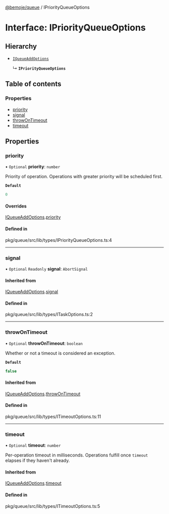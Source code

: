 [@bemoje/queue](https://github.com/bemoje/tsmono/blob/main/pkg/queue/docs/md/index.md) / IPriorityQueueOptions

# Interface: IPriorityQueueOptions

## Hierarchy

- [`IQueueAddOptions`](https://github.com/bemoje/tsmono/blob/main/pkg/queue/docs/md/interfaces/IQueueAddOptions.md)

  ↳ **`IPriorityQueueOptions`**

## Table of contents

### Properties

- [priority](https://github.com/bemoje/tsmono/blob/main/pkg/queue/docs/md/interfaces/IPriorityQueueOptions.md#priority)
- [signal](https://github.com/bemoje/tsmono/blob/main/pkg/queue/docs/md/interfaces/IPriorityQueueOptions.md#signal)
- [throwOnTimeout](https://github.com/bemoje/tsmono/blob/main/pkg/queue/docs/md/interfaces/IPriorityQueueOptions.md#throwontimeout)
- [timeout](https://github.com/bemoje/tsmono/blob/main/pkg/queue/docs/md/interfaces/IPriorityQueueOptions.md#timeout)

## Properties

### priority

• `Optional` **priority**: `number`

Priority of operation. Operations with greater priority will be scheduled first.

**`Default`**

```ts
0
```

#### Overrides

[IQueueAddOptions](https://github.com/bemoje/tsmono/blob/main/pkg/queue/docs/md/interfaces/IQueueAddOptions.md).[priority](https://github.com/bemoje/tsmono/blob/main/pkg/queue/docs/md/interfaces/IQueueAddOptions.md#priority)

#### Defined in

pkg/queue/src/lib/types/IPriorityQueueOptions.ts:4

___

### signal

• `Optional` `Readonly` **signal**: `AbortSignal`

#### Inherited from

[IQueueAddOptions](https://github.com/bemoje/tsmono/blob/main/pkg/queue/docs/md/interfaces/IQueueAddOptions.md).[signal](https://github.com/bemoje/tsmono/blob/main/pkg/queue/docs/md/interfaces/IQueueAddOptions.md#signal)

#### Defined in

pkg/queue/src/lib/types/ITaskOptions.ts:2

___

### throwOnTimeout

• `Optional` **throwOnTimeout**: `boolean`

Whether or not a timeout is considered an exception.

**`Default`**

```ts
false
```

#### Inherited from

[IQueueAddOptions](https://github.com/bemoje/tsmono/blob/main/pkg/queue/docs/md/interfaces/IQueueAddOptions.md).[throwOnTimeout](https://github.com/bemoje/tsmono/blob/main/pkg/queue/docs/md/interfaces/IQueueAddOptions.md#throwontimeout)

#### Defined in

pkg/queue/src/lib/types/ITimeoutOptions.ts:11

___

### timeout

• `Optional` **timeout**: `number`

Per-operation timeout in milliseconds. Operations fulfill once `timeout` elapses if they haven't already.

#### Inherited from

[IQueueAddOptions](https://github.com/bemoje/tsmono/blob/main/pkg/queue/docs/md/interfaces/IQueueAddOptions.md).[timeout](https://github.com/bemoje/tsmono/blob/main/pkg/queue/docs/md/interfaces/IQueueAddOptions.md#timeout)

#### Defined in

pkg/queue/src/lib/types/ITimeoutOptions.ts:5

